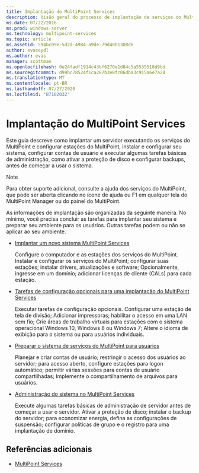 ```yaml
---
title: Implantação do MultiPoint Services
description: Visão geral do processo de implantação de serviços do MultiPoint
ms.date: 07/22/2016
ms.prod: windows-server
ms.technology: multipoint-services
ms.topic: article
ms.assetid: 594bc09e-5d2d-4984-a9de-79d40b1308d6
author: evaseydl
ms.author: evas
manager: scottman
ms.openlocfilehash: 0e24fadf1914c43bf6270e1d84c5a5535518d9bd
ms.sourcegitcommit: d99bc78524f1ca287b3e8fc06dba3c915a6e7a24
ms.translationtype: MT
ms.contentlocale: pt-BR
ms.lasthandoff: 07/27/2020
ms.locfileid: "87182032"
---
```

# <a name="deploying-multipoint-services"></a>Implantação do MultiPoint Services

Este guia descreve como implantar um servidor executando os serviços do MultiPoint e configurar estações do MultiPoint, instalar e configurar seu sistema, configurar contas de usuário e executar algumas tarefas básicas de administração, como ativar a proteção de disco e configurar backups, antes de começar a usar o sistema.

> [!NOTE]
> Para obter suporte adicional, consulte a ajuda dos serviços do MultiPoint, que pode ser aberta clicando no ícone de ajuda ou F1 em qualquer tela do MultiPoint Manager ou do painel do MultiPoint.

As informações de implantação são organizadas da seguinte maneira. No mínimo, você precisa concluir as tarefas para implantar seu sistema e preparar seu ambiente para os usuários. Outras tarefas podem ou não se aplicar ao seu ambiente.
-   [Implantar um novo sistema MultiPoint Services](Deploy-a-new-MultiPoint-services-system.md)

    Configure o computador e as estações dos serviços do MultiPoint. Instalar e configurar os serviços do MultiPoint; configurar suas estações; instalar drivers, atualizações e software; Opcionalmente, ingresse em um domínio; adicionar licenças de cliente (CALs) para cada estação.

-   [Tarefas de configuração opcionais para uma implantação do MultiPoint Services](Optional-configuration-tasks-for-a-MultiPoint-services-deployment.md)

    Executar tarefas de configuração opcionais. Configurar uma estação de tela de divisão; Adicionar impressoras; habilitar o acesso em uma LAN sem fio; Crie áreas de trabalho virtuais para estações com o sistema operacional Windows 10, Windows 8 ou Windows 7; Altere o idioma de exibição para o sistema ou para usuários individuais.

-   [Preparar o sistema de serviços do MultiPoint para usuários](Prepare-your-MultiPoint-services-system-for-users.md)

    Planejar e criar contas de usuário; restringir o acesso dos usuários ao servidor; para acesso aberto, configure estações para logon automático; permitir várias sessões para contas de usuário compartilhadas; Implemente o compartilhamento de arquivos para usuários.

-   [Administração do sistema no MultiPoint Services](System-administration-in-MultiPoint-services.md)

    Execute algumas tarefas básicas de administração de servidor antes de começar a usar o servidor. Ativar a proteção de disco; instalar o backup do servidor; para economizar energia, defina as configurações de suspensão; configurar políticas de grupo e o registro para uma implantação de domínio.

## <a name="additional-references"></a>Referências adicionais

- [MultiPoint Services](MultiPoint-Services.md)
